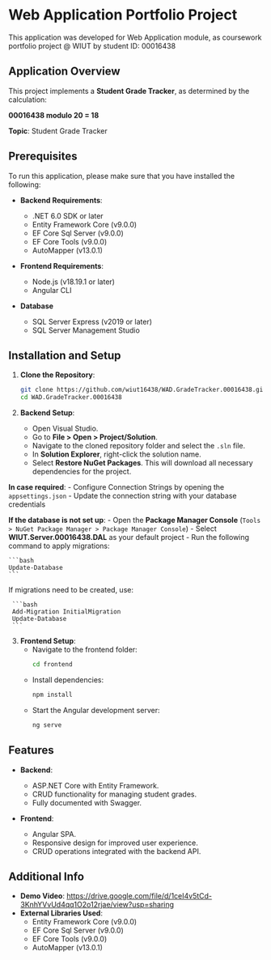 # Web Application Portfolio Project

This application was developed for Web Application module, as coursework portfolio project @ WIUT by student ID: 00016438

## Application Overview

This project implements a **Student Grade Tracker**, as determined by the calculation:

**00016438 modulo 20 = 18**

**Topic**: Student Grade Tracker

## Prerequisites

To run this application, please make sure that you have installed the following:

- **Backend Requirements**:
  - .NET 6.0 SDK or later
  - Entity Framework Core (v9.0.0)
  - EF Core Sql Server (v9.0.0)
  - EF Core Tools (v9.0.0)
  - AutoMapper (v13.0.1)

- **Frontend Requirements**:
  - Node.js (v18.19.1 or later)
  - Angular CLI

- **Database**
  - SQL Server Express (v2019 or later)
  - SQL Server Management Studio

## Installation and Setup

1. **Clone the Repository**:

   ```bash
   git clone https://github.com/wiut16438/WAD.GradeTracker.00016438.git
   cd WAD.GradeTracker.00016438
   ```

2. **Backend Setup**:
    - Open Visual Studio.
    - Go to **File > Open > Project/Solution**.
    - Navigate to the cloned repository folder and select the `.sln` file.
    - In **Solution Explorer**, right-click the solution name.
    - Select **Restore NuGet Packages**. This will download all necessary dependencies for the project.
  
  **In case required**:
    - Configure Connection Strings by opening the `appsettings.json`
    - Update the connection string with your database credentials
  
  **If the database is not set up**:
    - Open the **Package Manager Console** (`Tools > NuGet Package Manager > Package Manager Console`)
    - Select **WIUT.Server.00016438.DAL** as your default project
    - Run the following command to apply migrations:

    ```bash
    Update-Database
    ```

   If migrations need to be created, use:
   
     ```bash
     Add-Migration InitialMigration
     Update-Database
     ```

3. **Frontend Setup**:
   - Navigate to the frontend folder:
     ```bash
     cd frontend
     ```
   - Install dependencies:
     ```bash
     npm install
     ```
   - Start the Angular development server:
     ```bash
     ng serve
     ```

## Features

- **Backend**:
  - ASP.NET Core with Entity Framework.
  - CRUD functionality for managing student grades.
  - Fully documented with Swagger.

- **Frontend**:
  - Angular SPA.
  - Responsive design for improved user experience.
  - CRUD operations integrated with the backend API.


## Additional Info

- **Demo Video**: https://drive.google.com/file/d/1ceI4v5tCd-3KnhYVvUd4qq1O2o12rjae/view?usp=sharing
- **External Libraries Used**:
  - Entity Framework Core (v9.0.0)
  - EF Core Sql Server (v9.0.0)
  - EF Core Tools (v9.0.0)
  - AutoMapper (v13.0.1)
